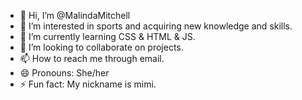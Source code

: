 - 👋 Hi, I’m @MalindaMitchell
- 👀 I’m interested in sports and acquiring new knowledge and skills. 
- 🌱 I’m currently learning CSS & HTML & JS.
- 💞️ I’m looking to collaborate on projects.
- 📫 How to reach me through email.
- 😄 Pronouns: She/her
- ⚡ Fun fact: My nickname is mimi.

<!---
MalindaMitchell/MalindaMitchell is a ✨ special ✨ repository because its `README.md` (this file) appears on your GitHub profile.
You can click the Preview link to take a look at your changes.
--->
